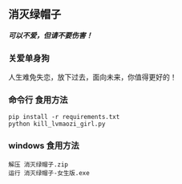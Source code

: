 ## 消灭绿帽子
***可以不爱，但请不要伤害！***
### 关爱单身狗
人生难免失恋，放下过去，面向未来，你值得更好的！

### 命令行 食用方法
```shell
pip install -r requirements.txt
python kill_lvmaozi_girl.py
```
### windows 食用方法
```shell
解压 消灭绿帽子.zip
运行 消灭绿帽子-女生版.exe
```
